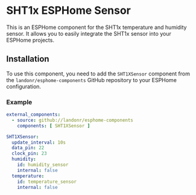 # SHT1x ESPHome Sensor

This is an ESPHome component for the SHT1x temperature and humidity sensor. It allows you to easily integrate the SHT1x sensor into your ESPHome projects.

## Installation

To use this component, you need to add the `SHT1XSensor` component from the `landonr/esphome-components` GitHub repository to your ESPHome configuration.

### Example 

```yaml
external_components:
  - source: github://landonr/esphome-components
    components: [ SHT1XSensor ]

SHT1XSensor:
  update_interval: 10s
  data_pin: 22
  clock_pin: 23
  humidity: 
    id: humidity_sensor
    internal: false
  temperature: 
    id: temperature_sensor
    internal: false
```
